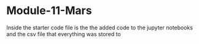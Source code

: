# Module-11-Mars

Inside the starter code file is the the added code to the jupyter notebooks and the csv file that everything was stored to
